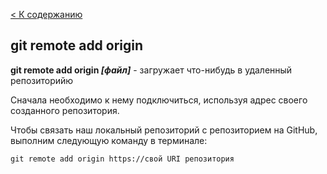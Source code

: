 [ < К содержанию](./readme.md)

## git remote add origin

**git remote add origin *[файл]*** - загружает что-нибудь в удаленный репозиторийю

Сначала необходимо к нему подключиться, используя адрес своего созданного репозитория. 

Чтобы связать наш локальный репозиторий с репозиторием на GitHub, выполним следующую команду в терминале:

```bash=
git remote add origin https://свой URI репозитория 
```